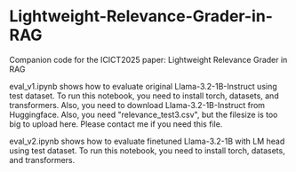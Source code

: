 # Lightweight-Relevance-Grader-in-RAG
Companion code for the ICICT2025 paper: Lightweight Relevance Grader in RAG

eval_v1.ipynb shows how to evaluate original Llama-3.2-1B-Instruct using test dataset.
To run  this notebook, you need to install torch, datasets, and transformers.
Also, you need to download Llama-3.2-1B-Instruct from Huggingface.
Also, you need "relevance_test3.csv", but the filesize is too big to upload here.
Please contact me if you need this file.

eval_v2.ipynb shows how to evaluate finetuned Llama-3.2-1B with LM head using test dataset.
To run  this notebook, you need to install torch, datasets, and transformers.

